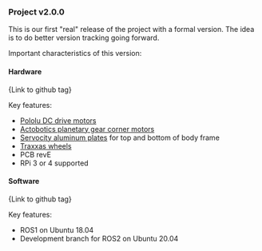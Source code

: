 ### Project v2.0.0

This is our first "real" release of the project with a formal version. The idea is to do better version tracking going forward. 

Important characteristics of this version:

#### Hardware

{Link to github tag}

Key features:
- [Pololu DC drive motors](https://www.pololu.com/product/4888)
- [Actobotics planetary gear corner motors](https://www.servocity.com/45-rpm-hd-premium-planetary-gear-motor)
- [Servocity aluminum plates](https://www.servocity.com/9-x-12-aluminum-pattern-plate/) for top and bottom of body frame
- [Traxxas wheels](https://www.dollarhobbyz.com/collections/all/products/traxxas-2-talon-tires-gemini-black-chrome-wheels-5374x)
- PCB revE
- RPi 3 or 4 supported

#### Software

{Link to github tag}

Key features:
- ROS1 on Ubuntu 18.04
- Development branch for ROS2 on Ubuntu 20.04

